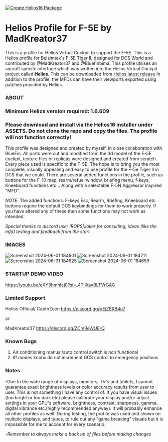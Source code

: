 [![Create Helios16 Package](https://github.com/HeliosProfiles/DCS-F-5E-Profile-by-MadKreator37/actions/workflows/BuildProfilePackage.yml/badge.svg)](https://github.com/HeliosProfiles/DCS-F-5E-Profile-by-MadKreator37/actions/workflows/BuildProfilePackage.yml)
# Helios Profile for F-5E by MadKreator37
This is a profile for Helios Virtual Cockpit to support the F-5E.
This is a Helios profile for Belsimtek's F-5E Tiger II, designed for DCS World and contributed by @MadKreator37 and @Bluefinbima. 
This profile utilises an aircraft specifc interface which was written into the Helios Virtual Cockpit project called **Helios**.  This can be downloaded from [Helios latest release](https://github.com/HeliosVirtualCockpit/Helios/releases/latest)
In addition to the profile, the MFDs can have their viewports exported using patches provided by Helios.

### ABOUT

### Minimum Helios version required: 1.6.609

### Please download and install via the Helios16 installer under ASSETS. Do not clone the repo and copy the files. The profile will not function correctly!

This profile was designed and created by myself, in close collaboration with BlueFin. All parts were cut and modified from the 3d model of the F-5E cockpit, texture files or replicas were designed and created from scratch. Every piece used is specific to the F-5E.  The hope is to bring you the most complete, visually appealing and easy to use profile for the F-5e Tiger II in DCS that we could.  There are several added functions in the profile, such as buttons for the F-10 map, rearm/refuel window, briefing menu, f-keys, Kneeboard functions etc... Along with a selectable F-5N Aggressor inspired "MFD". 

*NOTE*: The added functions:  F-keys Esc, Rearm, Briefing, Kneeboard etc buttons require the default DCS keybindings for them to work properly. If you have altered any of these then some functions may not work as intended.

*Special thanks to discord user IROPS|Joker for consulting, ideas (like the mfd) testing and feedback from the start.* 

### IMAGES
![Screenshot 2024-06-01 184601](https://github.com/HeliosProfiles/DCS-F-5E-Profile-by-MadKreator37/assets/110797278/f04fc0b7-6c2b-46e6-a421-02c199874583)
![Screenshot 2024-06-01 184711](https://github.com/HeliosProfiles/DCS-F-5E-Profile-by-MadKreator37/assets/110797278/97d41ae2-47c2-4655-8b76-2a33e86ca7b3)
![Screenshot 2024-06-01 184625](https://github.com/HeliosProfiles/DCS-F-5E-Profile-by-MadKreator37/assets/110797278/69251b99-823c-48d1-994f-df3da807e5db)
![Screenshot 2024-06-01 184659](https://github.com/HeliosProfiles/DCS-F-5E-Profile-by-MadKreator37/assets/110797278/d1a71899-05c5-4c31-892a-86498c1dfd23)

###  STARTUP DEMO VIDEO

https://youtu.be/eXY3hmhIej0?si=_4TiiXavBLTVrGAG


### Limited Support

Helios Official/ CaptnZeen     https://discord.gg/VEjZ8RB4u7

or

MadKreator37  https://discord.gg/ZCmReWUErQ

### Known Bugs

1. Air conditioning manual/auto control switch is non functional
2. Iff modes knobs do not increment DCS control to emergency positions

 
### Notes

-Due to the wide range of displays, monitors, TV's and tablets,  I cannot guarantee exact brightness levels or color accuracy results from user to user. This is not something I have any control of. If you have visual issues (too bright or too dark etc)  please calibrate your display and/or adjust settings in your GPU's software, brightness, contrast, sharpness, gamma, digital vibrance etc.(highly recommended anyway). It will probably enhance all other profiles as well. During testing, the profile was used and shown on multiple displays, and types,  to rule out any "game breaking" visuals but it is impossible for me to account for every scenario.

-*Remember to always make a back up of files before making changes*
